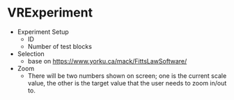 # VRExperiment
* Experiment Setup
  - ID
  - Number of test blocks
* Selection
  - base on https://www.yorku.ca/mack/FittsLawSoftware/
* Zoom
  - There will be two numbers shown on screen; one is the current scale value, the other is the target value that the user needs to zoom in/out to.
